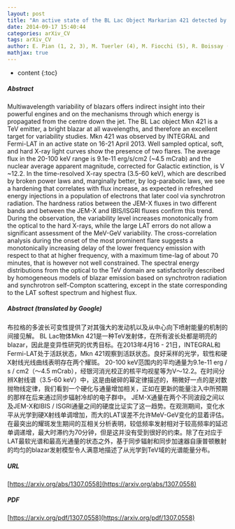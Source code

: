 ```yaml
---
layout: post
title: "An active state of the BL Lac Object Markarian 421 detected by INTEGRAL in April 2013"
date: 2014-09-17 15:40:44
categories: arXiv_CV
tags: arXiv_CV
author: E. Pian (1, 2, 3), M. Tuerler (4), M. Fiocchi (5), R. Boissay (4), A. Bazzano (5), L. Foschini (6), F. Tavecchio (6), V. Bianchin (1), G. Castignani (7), C. Ferrigno (4), C.M. Raiteri (8), M. Villata (8), V. Beckmann (9), F. D'Ammando (10, 11, 12), R. Hudec (13, 14), G. Malaguti (1), L. Maraschi (6), T. Pursimo (15), P. Romano (16), S. Soldi (17), A. Stamerra (3), A. Treves (18), P. Ubertini (5), S. Vercellone (16), R. Walter (4) ((1) INAF-IASFBo, (2) SNS, (3) INFN-Pisa, (4) ISDC, (5) INAF-IAPS, (6) INAF-OABrera, (7) SISSA/ISAS, (8) INAF-OATorino, (9) Centre Francois Arago APC, (10) Univ. Perugia, (11) INFN Perugia, (12) INAF-IRA, (13) Astron. Inst. Ondrejov, (14) Czech Tech. Univ., (15) NOT (16) INAF-IASFPa, (17) APC, (18) Univ. Insubria)
mathjax: true
---
```


* content
{:toc}

##### Abstract
Multiwavelength variability of blazars offers indirect insight into their powerful engines and on the mechanisms through which energy is propagated from the centre down the jet. The BL Lac object Mkn 421 is a TeV emitter, a bright blazar at all wavelengths, and therefore an excellent target for variability studies. Mkn 421 was observed by INTEGRAL and Fermi-LAT in an active state on 16-21 April 2013. Well sampled optical, soft, and hard X-ray light curves show the presence of two flares. The average flux in the 20-100 keV range is 9.1e-11 erg/s/cm2 (~4.5 mCrab) and the nuclear average apparent magnitude, corrected for Galactic extinction, is V ~12.2. In the time-resolved X-ray spectra (3.5-60 keV), which are described by broken power laws and, marginally better, by log-parabolic laws, we see a hardening that correlates with flux increase, as expected in refreshed energy injections in a population of electrons that later cool via synchrotron radiation. The hardness ratios between the JEM-X fluxes in two different bands and between the JEM-X and IBIS/ISGRI fluxes confirm this trend. During the observation, the variability level increases monotonically from the optical to the hard X-rays, while the large LAT errors do not allow a significant assessment of the MeV-GeV variability. The cross-correlation analysis during the onset of the most prominent flare suggests a monotonically increasing delay of the lower frequency emission with respect to that at higher frequency, with a maximum time-lag of about 70 minutes, that is however not well constrained. The spectral energy distributions from the optical to the TeV domain are satisfactorily described by homogeneous models of blazar emission based on synchrotron radiation and synchrotron self-Compton scattering, except in the state corresponding to the LAT softest spectrum and highest flux.

##### Abstract (translated by Google)
布拉格的多波长可变性提供了对其强大的发动机以及从中心向下喷射能量的机制的间接见解。 BL Lac物体Mkn 421是一种TeV发射体，在所有波长处都是明亮的blazar，因此是变异性研究的优秀目标。在2013年4月16  -  21日，INTEGRAL和Fermi-LAT处于活跃状态，Mkn 421观察到活跃状态。良好采样的光学，软性和硬X射线光线曲线表明存在两个耀斑。 20-100 keV范围内的平均通量为9.1e-11 erg / s / cm2（〜4.5 mCrab），经银河消光校正的核平均视星等为V〜12.2。在时间分辨X射线谱（3.5-60 keV）中，这是由破碎的幂定律描述的，稍微好一点的是对数抛物线定律，我们看到一个硬化与通量增加相关，正如在更新的能量注入中所预期的那样在后来通过同步辐射冷却的电子群中。 JEM-X通量在两个不同波段之间以及JEM-X和IBIS / ISGRI通量之间的硬度比证实了这一趋势。在观测期间，变化水平从光学到硬X射线单调增加，而大的LAT误差不允许MeV-GeV变化的显着评估。在最突出的耀斑发生期间的互相关分析表明，较低频率发射相对于较高频率的延迟单调递增，最大时滞约为70分钟，但是这并没有受到很好的约束。除了在对应于LAT最软光谱和最高光通量的状态之外，基于同步辐射和同步加速器自康普顿散射的均匀的blazar发射模型令人满意地描述了从光学到TeV域的光谱能量分布。

##### URL
[https://arxiv.org/abs/1307.0558](https://arxiv.org/abs/1307.0558)

##### PDF
[https://arxiv.org/pdf/1307.0558](https://arxiv.org/pdf/1307.0558)

